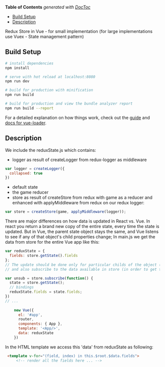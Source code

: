 <!-- START doctoc generated TOC please keep comment here to allow auto update -->
<!-- DON'T EDIT THIS SECTION, INSTEAD RE-RUN doctoc TO UPDATE -->
**Table of Contents**  *generated with [DocToc](https://github.com/thlorenz/doctoc)*

- [Build Setup](#build-setup)
- [Description](#description)

<!-- END doctoc generated TOC please keep comment here to allow auto update -->
Redux Store in Vue - for small implementation (for large implementations use Vuex - State management pattern)
## Build Setup

``` bash
# install dependencies
npm install

# serve with hot reload at localhost:8080
npm run dev

# build for production with minification
npm run build

# build for production and view the bundle analyzer report
npm run build --report
```

For a detailed explanation on how things work, check out the [guide](http://vuejs-templates.github.io/webpack/) and [docs for vue-loader](http://vuejs.github.io/vue-loader).

## Description

We include the reduxState.js which contains:

- logger as result of createLogger from redux-logger as middleware
```JavaScript
var logger = createLogger({
  collapsed: true
})

```
- default state
- the game reducer
- store as result of createStore from redux with game as a reducer and  enhanced with applyMiddleware from redux on our redux logger:

```JavaScript
var store = createStore(game, applyMiddleware(logger));
```

There are major differences on how data is updated in React vs. Vue. In react you return a brand new copy of the entire state, every time the state is updated.
But in Vue, the parent state object stays the same, and Vue listens to see if any of that object's child properties change; 
In main.js we get the data from store for the entire Vue app like this:
```JavaScript
var reduxState = {
  fields: store.getState().fields
};
// The update should be done only for particular childs of the object (in unsub we update just those properties that we specificaly care about )
// and also subscribe to the data available in store (in order to get the updates):

var unsub = store.subscribe(function() {
  state = store.getState();
  // bindings
  reduxState.fields = state.fields;
})
// ...
  
    new Vue({
      el: '#app',
      router,
      components: { App },
      template: '<App/>',
      data: reduxState
    })

```

In the HTML template we access this 'data' from reduxState as following:
```HTML
 <template v-for="(field, index) in this.$root.$data.fields">
     <!-- render all the fields here ... -->
```